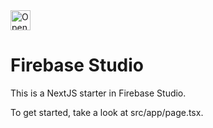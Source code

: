 <a href="https://studio.firebase.google.com/import?url=https%3A%2F%2Fgithub.com%2FAk035789%2Fstudio">
  <picture>
    <source
      media="(prefers-color-scheme: dark)"
      srcset="https://cdn.firebasestudio.dev/btn/open_dark_32.svg">
    <source
      media="(prefers-color-scheme: light)"
      srcset="https://cdn.firebasestudio.dev/btn/open_light_32.svg">
    <img
      height="32"
      alt="Open in Firebase Studio"
      src="https://cdn.firebasestudio.dev/btn/open_blue_32.svg">
  </picture>
</a>

# Firebase Studio

This is a NextJS starter in Firebase Studio.

To get started, take a look at src/app/page.tsx.
